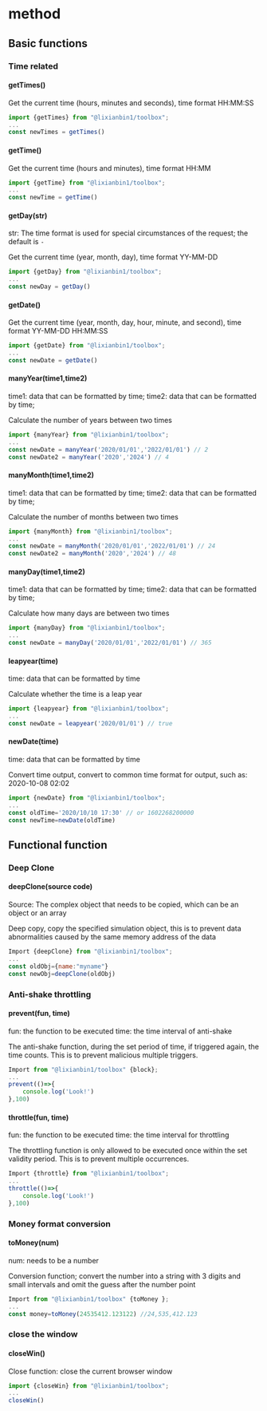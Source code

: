 # method

## Basic functions

### Time related

#### getTimes()

Get the current time (hours, minutes and seconds), time format HH:MM:SS

```js
import {getTimes} from "@lixianbin1/toolbox";
...
const newTimes = getTimes()
```

#### getTime()

Get the current time (hours and minutes), time format HH:MM

```js
import {getTime} from "@lixianbin1/toolbox";
...
const newTime = getTime()
```

#### getDay(str)

str: The time format is used for special circumstances of the request; the default is `-`

Get the current time (year, month, day), time format YY-MM-DD

```js
import {getDay} from "@lixianbin1/toolbox";
...
const newDay = getDay()
```

#### getDate()

Get the current time (year, month, day, hour, minute, and second), time format YY-MM-DD HH:MM:SS

```js
import {getDate} from "@lixianbin1/toolbox";
...
const newDate = getDate()
```

#### manyYear(time1,time2)

time1: data that can be formatted by time; time2: data that can be formatted by time;

Calculate the number of years between two times

```js
import {manyYear} from "@lixianbin1/toolbox";
...
const newDate = manyYear('2020/01/01','2022/01/01') // 2
const newDate2 = manyYear('2020','2024') // 4
```

#### manyMonth(time1,time2)

time1: data that can be formatted by time; time2: data that can be formatted by time;

Calculate the number of months between two times

```js
import {manyMonth} from "@lixianbin1/toolbox";
...
const newDate = manyMonth('2020/01/01','2022/01/01') // 24
const newDate2 = manyMonth('2020','2024') // 48
```

#### manyDay(time1,time2)

time1: data that can be formatted by time; time2: data that can be formatted by time;

Calculate how many days are between two times

```js
import {manyDay} from "@lixianbin1/toolbox";
...
const newDate = manyDay('2020/01/01','2022/01/01') // 365
```

#### leapyear(time)

time: data that can be formatted by time

Calculate whether the time is a leap year

```js
import {leapyear} from "@lixianbin1/toolbox";
...
const newDate = leapyear('2020/01/01') // true
```

#### newDate(time)

time: data that can be formatted by time

Convert time output, convert to common time format for output, such as: 2020-10-08 02:02

```js
import {newDate} from "@lixianbin1/toolbox";
...
const oldTime='2020/10/10 17:30' // or 1602268200000
const newTime=newDate(oldTime)
```

## Functional function

### Deep Clone

#### deepClone(source code)

Source: The complex object that needs to be copied, which can be an object or an array

Deep copy, copy the specified simulation object, this is to prevent data abnormalities caused by the same memory address of the data

```js
Import {deepClone} from "@lixianbin1/toolbox";
...
const oldObj={name:"myname"}
const newObj=deepClone(oldObj)
```

### Anti-shake throttling

#### prevent(fun, time)

fun: the function to be executed time: the time interval of anti-shake

The anti-shake function, during the set period of time, if triggered again, the time counts. This is to prevent malicious multiple triggers.
```js
Import from "@lixianbin1/toolbox" {block};
...
prevent(()=>{
    console.log('Look!')
},100)
```

#### throttle(fun, time)

fun: the function to be executed time: the time interval for throttling

The throttling function is only allowed to be executed once within the set validity period. This is to prevent multiple occurrences.
```js
Import {throttle} from "@lixianbin1/toolbox";
...
throttle(()=>{
    console.log('Look!')
},100)
```

### Money format conversion

#### toMoney(num)

num: needs to be a number

Conversion function; convert the number into a string with 3 digits and small intervals and omit the guess after the number point

```js
Import from "@lixianbin1/toolbox" {toMoney };
...
const money=toMoney(24535412.123122) //24,535,412.123
```

### close the window

#### closeWin()

Close function: close the current browser window

```js
import {closeWin} from "@lixianbin1/toolbox";
...
closeWin()
```
